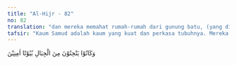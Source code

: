 ```yaml
---
title: "Al-Hijr - 82"
no: 82
translation: "dan mereka memahat rumah-rumah dari gunung batu, (yang didiami) dengan rasa aman."
tafsir: "Kaum Samud adalah kaum yang kuat dan perkasa tubuhnya. Mereka memahat gunung-gunung batu untuk dijadikan rumah-rumah mereka, sehingga kota mereka dinamakan \"kota al-hijr\" yang berarti kota pegunungan batu. Karena kemungkaran, Allah menimpakan kepada mereka azab berupa suara keras yang mengguntur dan menghancurkan mereka semuanya. Azab keras itu datang di waktu pagi pada hari keempat dari hari yang ditetapkan Saleh bagi mereka untuk berpikir. Tetapi mereka tidak mengindahkannya, sehingga mereka terkubur di dalam rumah-rumah mereka yang berupa gua-gua yang dipahat pada gunung-gunung batu itu. Keadaan mereka ini diterangkan Allah dalam firman-Nya yang lain:\n\nKemudian suara yang mengguntur menimpa orang-orang zalim itu, sehingga mereka mati bergelimpangan di rumahnya. Seolah-olah mereka belum pernah tinggal di tempat itu. Ingatlah, kaum Samud mengingkari Tuhan mereka. Ingatlah, binasalah kaum Samud. (Hud/11: 67-68)\n\nKaum Samud tidak dapat menghindarkan diri dari azab Allah sedikit pun. Tidak ada faedah keperkasaan tubuh mereka, kemampuan mereka memahat gunung untuk dijadikan rumah yang seakan-akan merupakan benteng yang kokoh, serta harta dan jumlah mereka yang banyak. Semua hancur lebur bersama mereka, seakan-akan negeri itu tidak pernah dihuni manusia.\n\nTentang kedahsyatan azab yang dialami kaum Samud, tergambar dalam hadis Nabi saw:\n\nDari Ibnu Umar r.a. bahwasanya Nabi saw telah lewat di kota Hijr dalam perjalanan beliau menuju perang Tabuk, lalu beliau menundukkan kepalanya dan mempercepat perjalanannya seraya berkata kepada para sahabatnya, \"Janganlah kamu memasuki rumah-rumah kaum yang diazab (kaum Samud), kecuali kamu akan menangis. Jika kamu tidak menangis, maka hendaklah seakan-akan menangis karena kamu takut akan ditimpa azab nanti sebagaimana mereka telah ditimpa azab dahulu.\" (Riwayat al-Bukhari)"
---
```


وَكَانُوْا يَنْحِتُوْنَ مِنَ الْجِبَالِ بُيُوْتًا اٰمِنِيْنَ 

